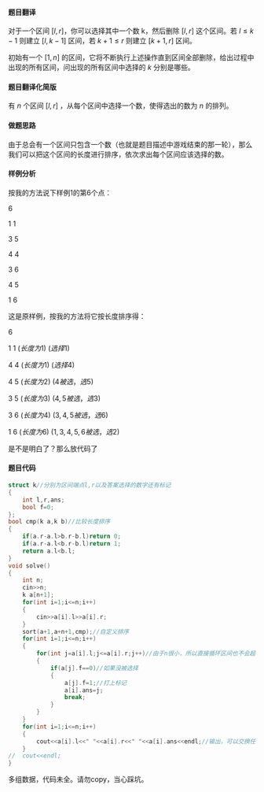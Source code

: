 #### 题目翻译
对于一个区间 $[l,r]$，你可以选择其中一个数 k，然后删除 $[l,r]$ 这个区间。若 $l\leqslant k-1$ 则建立 $[l,k-1]$ 区间，若 $k+1\leqslant r$ 则建立 $[k+1,r]$ 区间。

初始有一个 $[1,n]$ 的区间，它将不断执行上述操作直到区间全部删除，给出过程中出现的所有区间，问出现的所有区间中选择的 $k$ 分别是哪些。

#### 题目翻译化简版
有 $n$ 个区间 $[l,r]$ ，从每个区间中选择一个数，使得选出的数为 $n$ 的排列。

#### 做题思路
由于总会有一个区间只包含一个数（也就是题目描述中游戏结束的那一轮），那么我们可以把这个区间的长度进行排序，依次求出每个区间应该选择的数。

#### 样例分析
按我的方法说下样例1的第6个点：

$6$

$1$ $1$

$3$ $5$

$4$ $4$

$3$ $6$

$4$ $5$

$1$ $6$

这是原样例，按我的方法将它按长度排序得：

$6$

$1$ $1$ $(长度为1)$ $(选择1)$

$4$ $4$ $(长度为1)$ $(选择4)$

$4$ $5$ $(长度为2)$ $(4被选，选5)$

$3$ $5$ $(长度为3)$ $(4,5被选，选3)$

$3$ $6$ $(长度为4)$ $(3,4,5被选，选6)$

$1$ $6$ $(长度为6)$ $(1,3,4,5,6被选，选2)$

是不是明白了？那么放代码了

#### 题目代码
```cpp
struct k//分别为区间端点l,r以及答案选择的数字还有标记
{
	int l,r,ans;
	bool f=0;
};
bool cmp(k a,k b)//比较长度排序
{
	if(a.r-a.l>b.r-b.l)return 0;
	if(a.r-a.l<b.r-b.l)return 1;
	return a.l<b.l;
}
void solve()
{
	int n;
	cin>>n;
	k a[n+1];
	for(int i=1;i<=n;i++)
	{
		cin>>a[i].l>>a[i].r;
	}
	sort(a+1,a+n+1,cmp);//自定义排序
	for(int i=1;i<=n;i++)
	{
		for(int j=a[i].l;j<=a[i].r;j++)//由于n很小，所以直接循环区间也不会超时
		{
			if(a[j].f==0)//如果没被选择
			{
				a[j].f=1;//打上标记
				a[i].ans=j;
				break;
			}
		}
	}
	for(int i=1;i<=n;i++)
	{
		cout<<a[i].l<<" "<<a[i].r<<" "<<a[i].ans<<endl;//输出，可以交换任意区间的输出顺序
	}
//	cout<<endl;
}
```
多组数据，代码未全。请勿copy，当心踩坑。